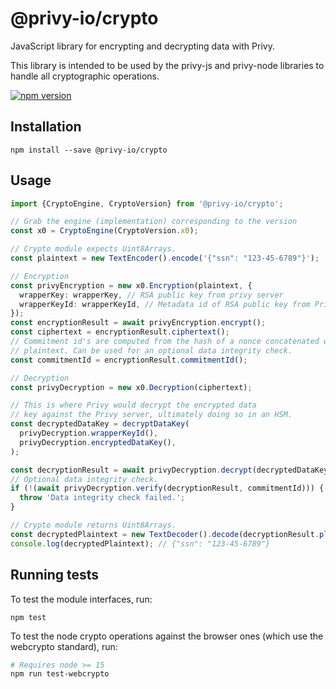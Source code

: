 # @privy-io/crypto

JavaScript library for encrypting and decrypting data with Privy.

This library is intended to be used by the privy-js and privy-node libraries to handle all cryptographic operations.

[![npm version](https://badge.fury.io/js/@privy-io%2Fcrypto.svg)](https://www.npmjs.com/package/@privy-io/crypto)

## Installation

```
npm install --save @privy-io/crypto
```

## Usage

```typescript
import {CryptoEngine, CryptoVersion} from '@privy-io/crypto';

// Grab the engine (implementation) corresponding to the version
const x0 = CryptoEngine(CryptoVersion.x0);

// Crypto module expects Uint8Arrays.
const plaintext = new TextEncoder().encode('{"ssn": "123-45-6789"}');

// Encryption
const privyEncryption = new x0.Encryption(plaintext, {
  wrapperKey: wrapperKey, // RSA public key from privy server
  wrapperKeyId: wrapperKeyId, // Metadata id of RSA public key from Privy's KMS
});
const encryptionResult = await privyEncryption.encrypt();
const ciphertext = encryptionResult.ciphertext();
// Commitment id's are computed from the hash of a nonce concatenated with the
// plaintext. Can be used for an optional data integrity check.
const commitmentId = encryptionResult.commitmentId();

// Decryption
const privyDecryption = new x0.Decryption(ciphertext);

// This is where Privy would decrypt the encrypted data
// key against the Privy server, ultimately doing so in an HSM.
const decryptedDataKey = decryptDataKey(
  privyDecryption.wrapperKeyId(),
  privyDecryption.encryptedDataKey(),
);

const decryptionResult = await privyDecryption.decrypt(decryptedDataKey);
// Optional data integrity check.
if (!(await privyDecryption.verify(decryptionResult, commitmentId))) {
  throw 'Data integrity check failed.';
}

// Crypto module returns Uint8Arrays.
const decryptedPlaintext = new TextDecoder().decode(decryptionResult.plaintext());
console.log(decryptedPlaintext); // {"ssn": "123-45-6789"}
```

## Running tests

To test the module interfaces, run:

```
npm test
```

To test the node crypto operations against the browser ones (which use the webcrypto standard), run:

```bash
# Requires node >= 15
npm run test-webcrypto
```

